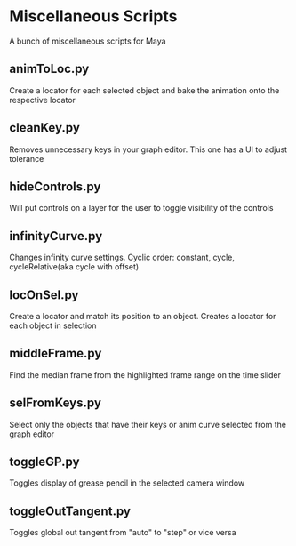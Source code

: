 # Miscellaneous Scripts

A bunch of miscellaneous scripts for Maya

## animToLoc.py

Create a locator for each selected object and bake the animation onto the respective locator

## cleanKey.py

Removes unnecessary keys in your graph editor. This one has a UI to adjust tolerance

## hideControls.py

Will put controls on a layer for the user to toggle visibility of the controls

## infinityCurve.py

Changes infinity curve settings. Cyclic order: constant, cycle, cycleRelative(aka cycle with offset)

## locOnSel.py

Create a locator and match its position to an object. Creates a locator for each object in selection

## middleFrame.py

Find the median frame from the highlighted frame range on the time slider

## selFromKeys.py

Select only the objects that have their keys or anim curve selected from the graph editor

## toggleGP.py

Toggles display of grease pencil in the selected camera window

## toggleOutTangent.py

Toggles global out tangent from "auto" to "step" or vice versa
